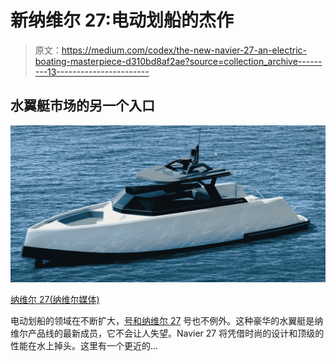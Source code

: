 # 新纳维尔 27:电动划船的杰作

> 原文：<https://medium.com/codex/the-new-navier-27-an-electric-boating-masterpiece-d310bd8af2ae?source=collection_archive---------13----------------------->

## 水翼艇市场的另一个入口

![](img/e3e06f265591cd4e458f233c823075b3.png)

[纳维尔 27(纳维尔媒体)](https://www.navierboat.com/)

电动划船的领域在不断扩大，[号和纳维尔 27](https://www.navierboat.com/) 号也不例外。这种豪华的水翼艇是纳维尔产品线的最新成员，它不会让人失望。Navier 27 将凭借时尚的设计和顶级的性能在水上掉头。这里有一个更近的…